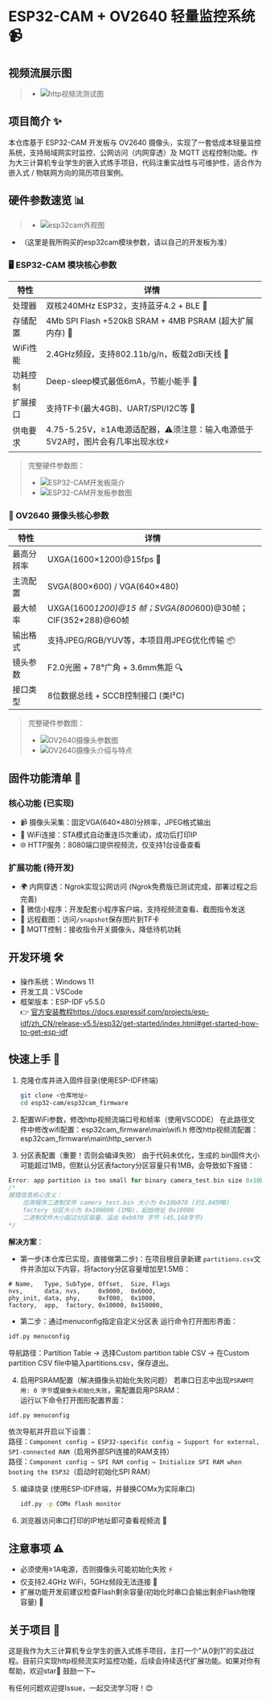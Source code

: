 # ESP32-CAM + OV2640 轻量监控系统 📹

## 视频流展示图
> - ![http视频流测试图](docs/images/esp32cam开发板参数图/http视频流测试图.png)

## 项目简介 ✨
本仓库基于 ESP32-CAM 开发板与 OV2640 摄像头，实现了一套低成本轻量监控系统，支持局域网实时监控、公网访问（内网穿透）及 MQTT 远程控制功能。作为大三计算机专业学生的嵌入式练手项目，代码注重实战性与可维护性，适合作为嵌入式 / 物联网方向的简历项目案例。


## 硬件参数速览 📊

> - ![esp32cam外观图](docs/images/esp32cam开发板参数图/esp32cam外观图.jpg)
- （这里是我所购买的esp32cam模块参数，请以自己的开发板为准）
### 🖥️ ESP32-CAM 模块核心参数

| 特性 | 详情 |
|------|------|
| 处理器 | 双核240MHz ESP32，支持蓝牙4.2 + BLE 🛜 |
| 存储配置 | 4Mb SPI Flash +520kB SRAM + 4MB PSRAM (超大扩展内存) 💾 |
| WiFi性能 | 2.4GHz频段，支持802.11b/g/n，板载2dBi天线 📶 |
| 功耗控制 | Deep-sleep模式最低6mA，节能小能手 🌙 |
| 扩展接口 | 支持TF卡(最大4GB)、UART/SPI/I2C等 🔌 |
| 供电要求 | 4.75-5.25V，≥1A电源适配器，⚠须注意：输入电源低于5V2A时，图片会有几率出现水纹⚡|

> 完整硬件参数图：  
> - ![ESP32-CAM开发板简介](docs/images/esp32cam开发板参数图/简介与特点.png)  
> - ![ESP32-CAM开发板参数图](docs/images/esp32cam开发板参数图/详细参数表(实测Flash为4MB).png) 

### 📸 OV2640 摄像头核心参数
| 特性 | 详情 |
|------|------|
| 最高分辨率 | UXGA(1600×1200)@15fps 🚀 |
| 主流配置 | SVGA(800×600) / VGA(640×480)|
| 最大帧率 |UXGA(1600*1200)@15 帧；SVGA(800*600)@30帧；CIF(352*288)@60帧 |
| 输出格式 | 支持JPEG/RGB/YUV等，本项目用JPEG优化传输 📦 |
| 镜头参数 | F2.0光圈 + 78°广角 + 3.6mm焦距 🔍 |
| 接口类型 | 8位数据总线 + SCCB控制接口 (类I²C) |
> 完整硬件参数图：  
> - ![OV2640摄像头参数图](docs/images/esp32cam开发板参数图/OV2640摄像头参数.png)
> - ![OV2640摄像头介绍与特点](docs/images/esp32cam开发板参数图/OV2640摄像头介绍与特点.png)  


## 固件功能清单 🚀

### 核心功能 (已实现)
- 📹 摄像头采集：固定VGA(640×480)分辨率，JPEG格式输出
- 🔗 WiFi连接：STA模式自动重连(5次重试)，成功后打印IP
- 🌐 HTTP服务：8080端口提供视频流，仅支持1台设备查看

### 扩展功能 (待开发)
- 🌍 内网穿透：Ngrok实现公网访问 (Ngrok免费版已测试完成，部署过程之后完善)
- 📱 微信小程序：开发配套小程序客户端，支持视频流查看、截图指令发送
- 📸 远程截图：访问`/snapshot`保存图片到TF卡
- 📡 MQTT控制：接收指令开关摄像头，降低待机功耗

## 开发环境 🛠️
- 操作系统：Windows 11
- 开发工具：VSCode
- 框架版本：ESP-IDF v5.5.0  
  👉 [官方安装教程https://docs.espressif.com/projects/esp-idf/zh_CN/release-v5.5/esp32/get-started/index.html#get-started-how-to-get-esp-idf](https://docs.espressif.com/projects/esp-idf/zh_CN/release-v5.5/esp32/get-started/index.html#get-started-how-to-get-esp-idf)

## 快速上手 🚀
1. 克隆仓库并进入固件目录(使用ESP-IDF终端)
   ```bash
   git clone <仓库地址>
   cd esp32-cam/esp32cam_firmware
   ```

2. 配置WiFi参数，修改http视频流端口号和帧率（使用VSCODE）
 在此路径文件中修改wifi配置：esp32cam_firmware\main\wifi.h
 修改http视频流配置：esp32cam_firmware\main\http_server.h


3. 分区表配置（重要！否则会编译失败）
由于代码未优化，生成的.bin固件大小可能超过1MB，但默认分区表factory分区容量只有1MB，会导致如下报错：
```cpp
Error: app partition is too small for binary camera_test.bin size 0x10b070: Part 'factory' 0/0 @ 0x10000 size 0x100000 (overflow 0xb070)
/*
报错信息核心含义：
    应用程序二进制文件 camera_test.bin 大小为 0x10b070 (约1.045MB)
    factory 分区大小为 0x100000 (1MB)，起始地址 0x10000
    二进制文件大小超过分区容量，溢出 0xb070 字节 (45,168字节)
*/
```
**解决方案**：

- 第一步(本仓库已实现，直接做第二步)：在项目根目录新建 `partitions.csv`文件并添加以下内容，将factory分区容量增加至1.5MB：
```csv
# Name,   Type, SubType, Offset,  Size, Flags
nvs,      data, nvs,     0x9000,  0x6000,
phy_init, data, phy,     0xf000,  0x1000,
factory,  app,  factory, 0x10000, 0x150000,
```
- 第二步：通过menuconfig指定自定义分区表 运行命令打开图形界面：

```bash
idf.py menuconfig
```
导航路径：Partition Table → 选择Custom partition table CSV → 在Custom partition CSV file中输入partitions.csv，保存退出。

4. 启用PSRAM配置（解决摄像头初始化失败问题）
若串口日志中出现`PSRAM可用: 0 字节`或`摄像头初始化失败`，需配置启用PSRAM：  
运行以下命令打开图形配置界面：
```bash
idf.py menuconfig
```
依次导航并开启以下设置：  
 路径：`Component config → ESP32-specific config → Support for external, SPI-connected RAM`（启用外部SPI连接的RAM支持）  
 路径：`Component config → SPI RAM config → Initialize SPI RAM when booting the ESP32`（启动时初始化SPI RAM） 

5. 编译烧录 (使用ESP-IDF终端，并替换COMx为实际串口)
   ```bash
   idf.py -p COMx flash monitor
   ```

6. 浏览器访问串口打印的IP地址即可查看视频流 👀



## 注意事项 ⚠️
- 必须使用≥1A电源，否则摄像头可能初始化失败 ⚡
- 仅支持2.4GHz WiFi，5GHz频段无法连接 📶
- 扩展功能开发前建议检查Flash剩余容量(初始化时串口会输出剩余Flash物理容量) 💾

## 关于项目 📝
这是我作为大三计算机专业学生的嵌入式练手项目，主打一个"从0到1"的实战过程。目前只实现http视频流实时监控功能，后续会持续迭代扩展功能。如果对你有帮助，欢迎star🌟 鼓励一下~

有任何问题欢迎提Issue，一起交流学习呀！😊